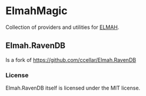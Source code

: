 # ElmahMagic

Collection of providers and utilities for [ELMAH](http://code.google.com/p/elmah/).

## Elmah.RavenDB

Is a fork of https://github.com/ccellar/Elmah.RavenDB 

### License

Elmah.RavenDB itself is licensed under the MIT license.
